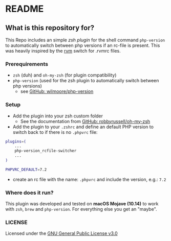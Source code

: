 # README #

## What is this repository for? ###

This Repo includes an simple *zsh plugin* for the shell command `php-version` to automatically switch between php versions if an rc-file is present.
This was heavily inspired by the [rvm](https://github.com/rvm/rvm) switch for .rvmrc files.


### Prerequirements

* `zsh` (duh) and `oh-my-zsh` (for plugin compatibility)
* `php-version` (used for the zsh plugin to automatically switch between php versions)
  * see [GitHub: wilmoore/php-version](https://github.com/wilmoore/php-version/blob/master/README.md)


### Setup

* Add the plugin into your zsh custom folder
  * See the documentation from [GitHub: robbyrussell/oh-my-zsh](https://github.com/robbyrussell/oh-my-zsh/wiki/Customization)
* Add the plugin to your `.zshrc` and define an default PHP version to switch back to if there is no `.phpvrc` file:
```bash
plugins=(
    ...
    php-version_rcfile-switcher
    ...
)

PHPVRC_DEFAULT=7.2
```
* create an rc file with the name: `.phpvrc` and include the version, e.g.: `7.2`


### Where does it run?

This plugin was developed and tested on **macOS Mojave (10.14)** to work with `zsh`, `brew` and `php-version`. For everything else you get an "maybe".


### LICENSE 

Licensed under the [GNU General Public License v3.0](https://github.com/xellos866/php-version_rcfile-switcher/blob/master/LICENSE)
